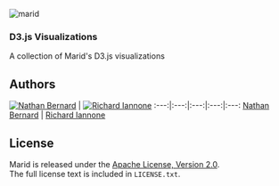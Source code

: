 ![marid](https://cloud.githubusercontent.com/assets/5732914/4931337/f997fd4a-6576-11e4-98cb-479a568233b5.png)

### D3.js Visualizations

A collection of Marid's D3.js visualizations

## Authors

[![Nathan Bernard](https://s.gravatar.com/avatar/764276fb0de2fba228d1a906efdcae45?s=117)](https://github.com/nb333) | [![Richard Iannone](https://avatars3.githubusercontent.com/u/5612024?v=2&s=117)](https://github.com/rich-iannone)
:---:|:---:|:---:|:---:|:---:
[Nathan Bernard](https://github.com/nb333) | [Richard Iannone](https://github.com/rich-iannone)

## License

Marid is released under the [Apache License, Version 2.0](http://www.apache.org/licenses/LICENSE-2.0). <br/>
The full license text is included in `LICENSE.txt`.
